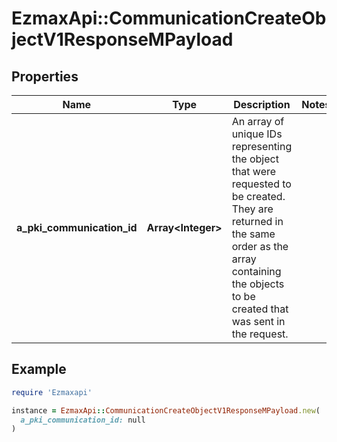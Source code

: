# EzmaxApi::CommunicationCreateObjectV1ResponseMPayload

## Properties

| Name | Type | Description | Notes |
| ---- | ---- | ----------- | ----- |
| **a_pki_communication_id** | **Array&lt;Integer&gt;** | An array of unique IDs representing the object that were requested to be created.  They are returned in the same order as the array containing the objects to be created that was sent in the request. |  |

## Example

```ruby
require 'Ezmaxapi'

instance = EzmaxApi::CommunicationCreateObjectV1ResponseMPayload.new(
  a_pki_communication_id: null
)
```

